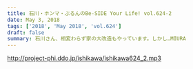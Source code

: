 ```yaml
---
title: 石川・ホンマ・ぶるんのBe-SIDE Your Life! vol.624-2
date: May 3, 2018
tags: ['2018', 'May 2018', 'vol.624']
draft: false
summary: 石川さん、相変わらず家の大改造もやっています。しかし…MIURA
---
```


http://project-phi.ddo.jp/ishikawa/ishikawa624_2.mp3